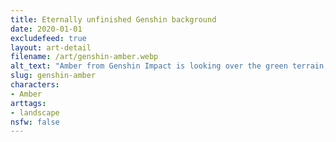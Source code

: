 ```yaml
---
title: Eternally unfinished Genshin background
date: 2020-01-01
excludefeed: true
layout: art-detail
filename: /art/genshin-amber.webp
alt_text: "Amber from Genshin Impact is looking over the green terrain, dotted with sparse vegetation and trees. In the distance, harrowing cliffs and mountains are visible."
slug: genshin-amber
characters:
- Amber
arttags:
- landscape
nsfw: false
---
```

